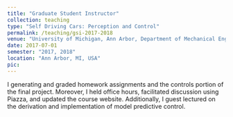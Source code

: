 ```yaml
---
title: "Graduate Student Instructor"
collection: teaching
type: "Self Driving Cars: Perception and Control"
permalink: /teaching/gsi-2017-2018
venue: "University of Michigan, Ann Arbor, Department of Mechanical Engineering"
date: 2017-07-01
semester: "2017, 2018"
location: "Ann Arbor, MI, USA"
pic:
---
```


I generating and graded homework assignments and the controls portion of the final project.
Moreover, I held office hours, facilitated discussion using Piazza, and updated the course website.
Additionally, I guest lectured on the derivation and implementation of model predictive control.
